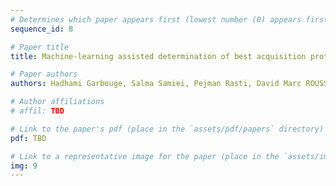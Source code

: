 ```yaml
---
# Determines which paper appears first (lowest number (0) appears first)
sequence_id: 8

# Paper title
title: Machine-learning assisted determination of best acquisition protocols in variety testing (Lightning)

# Paper authors
authors: Hadhami Garbouge, Salma Samiei, Pejman Rasti, David Marc ROUSSEAU

# Author affiliations
# affil: TBD

# Link to the paper's pdf (place in the `assets/pdf/papers` directory)
pdf: TBD

# Link to a representative image for the paper (place in the `assets/img/papers` directory)
img: 9
---
```

